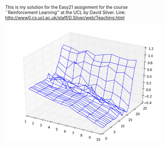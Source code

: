 This is my solution for the Easy21 assignment for the course ``Reinforcement
Learning'' at the UCL by David Silver.
Link: http://www0.cs.ucl.ac.uk/staff/D.Silver/web/Teaching.html

![alt tag](https://github.com/alexandersvozil/Easy21_ReinforcementLearning/blob/master/monte_carlo.png?raw=true)
